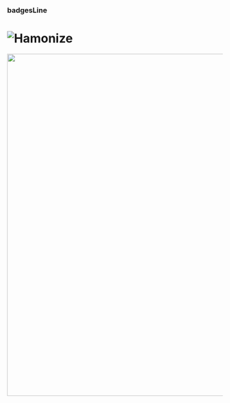 


### badgesLine



# ![Hamonize](./img/halogo.png)

<img width="800" src="./img/hamonize.png">



